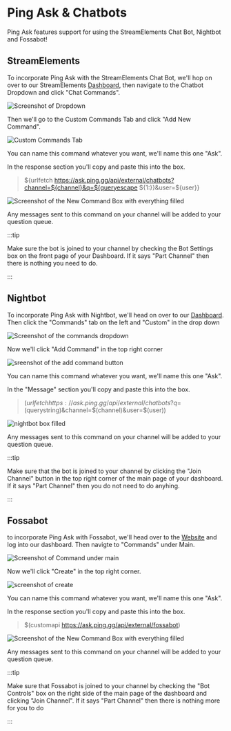 # Ping Ask & Chatbots

Ping Ask features support for using the StreamElements Chat Bot, Nightbot and Fossabot!

## **StreamElements**

To incorporate Ping Ask with the StreamElements Chat Bot, we'll hop on over to our StreamElements [Dashboard](https://streamelements.com/dashboard), then navigate to the Chatbot Dropdown and click "Chat Commands".

![Screenshot of Dropdown](https://i.imgur.com/CDOsUE4.png)

Then we'll go to the Custom Commands Tab and click "Add New Command".

![Custom Commands Tab](https://i.imgur.com/kYj6MOS.png)

You can name this command whatever you want, we'll name this one "Ask".

In the response section you'll copy and paste this into the box.

> ${urlfetch https://ask.ping.gg/api/external/chatbots?channel=${channel}&q=${queryescape ${1:}}&user=${user}}

![Screenshot of the New Command Box with everything filled](https://i.imgur.com/fESkotn.png)

Any messages sent to this command on your channel will be added to your question queue.

:::tip

Make sure the bot is joined to your channel by checking the Bot Settings box on the front page of your Dashboard. If it says "Part Channel" then there is nothing you need to do.

:::

## **Nightbot**

To incorporate Ping Ask with Nightbot, we'll head on over to our [Dashboard](https://nightbot.tv/dashboard). Then click the "Commands" tab on the left and "Custom" in the drop down

![Screenshot of the commands dropdown](https://i.imgur.com/sUsoSmt.png)

Now we'll click "Add Command" in the top right corner

![sreenshot of the add command button](https://i.imgur.com/MR5cMeI.png)

You can name this command whatever you want, we'll name this one "Ask".

In the "Message" section you'll copy and paste this into the box.

> $(urlfetch https://ask.ping.gg/api/external/chatbots?q=$(querystring)&channel=$(channel)&user=$(user))

![nightbot box filled](https://i.imgur.com/tClIWSS.png)

Any messages sent to this command on your channel will be added to your question queue.

:::tip

Make sure that the bot is joined to your channel by clicking the "Join Channel" button in the top right corner of the main page of your dashboard. If it says "Part Channel" then you do not need to do anyhing.

:::

## **Fossabot**

to incorporate Ping Ask with Fossabot, we'll head over to the [Website](https://fossabot.com/) and log into our dashboard. Then navigte to "Commands" under Main.

![Screenshot of Command under main](https://i.imgur.com/32VbtgD.png)

Now we'll click "Create" in the top right corner.

![screenshot of create](https://i.imgur.com/nJo4G6A.png)

You can name this command whatever you want, we'll name this one "Ask".

In the response section you'll copy and paste this into the box.

> $(customapi https://ask.ping.gg/api/external/fossabot)

![Screenshot of the New Command Box with everything filled](https://i.imgur.com/UlGaWFr.png)

Any messages sent to this command on your channel will be added to your question queue.

:::tip

Make sure that Fossabot is joined to your channel by checking the "Bot Controls" box on the right side of the main page of the dashboard and clicking "Join Channel". If it says "Part Channel" then there is nothing more for you to do

:::
